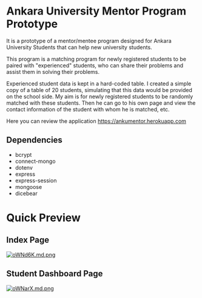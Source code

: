 # Ankara University Mentor Program Prototype

It is a prototype of a mentor/mentee program designed for Ankara University Students that can help new university students.

This program is a matching program for newly registered students to be paired with "experienced" students, who can share their problems and assist them in solving their problems.

Experienced student data is kept in a hard-coded table. I created a simple copy of a table of 20 students, simulating that this data would be provided on the school side. My aim is for newly registered students to be randomly matched with these students. Then he can go to his own page and view the contact information of the student with whom he is matched, etc.

Here you can review the application https://ankumentor.herokuapp.com

## Dependencies
- bcrypt
- connect-mongo
- dotenv
- express
- express-session
- mongoose
- dicebear

# Quick Preview

## Index Page
[![oWNd6K.md.png](https://i.im.ge/2021/12/08/oWNd6K.md.png)](https://im.ge/i/oWNd6K)

## Student Dashboard Page
[![oWNarX.md.png](https://i.im.ge/2021/12/08/oWNarX.md.png)](https://im.ge/i/oWNarX)
